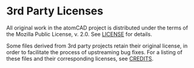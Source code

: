 # 3rd Party Licenses

All original work in the atomCAD project is distributed under the terms of the Mozilla Public
License, v. 2.0.  See [LICENSE](LICENSE) for details.

Some files derived from 3rd party projects retain their original license, in order to facilitate the
process of upstreaming bug fixes.  For a listing of these files and their corresponding licenses,
see [CREDITS](credits/CREDITS.md).
